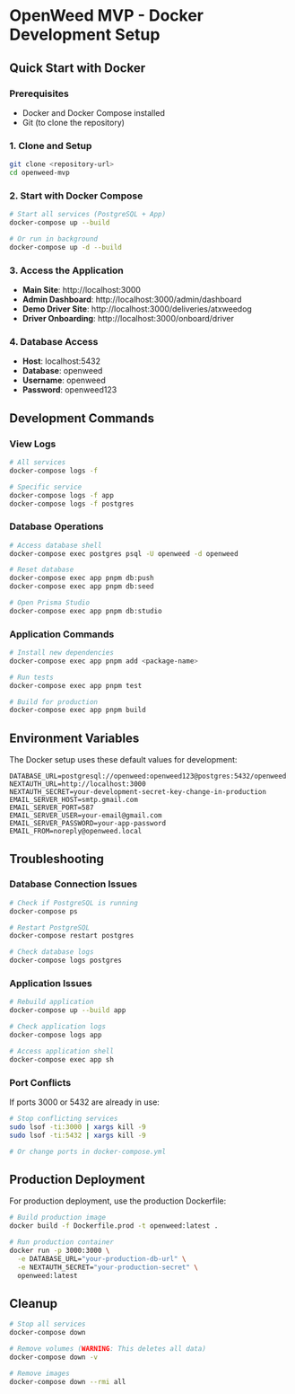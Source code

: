 # OpenWeed MVP - Docker Development Setup

## Quick Start with Docker

### Prerequisites
- Docker and Docker Compose installed
- Git (to clone the repository)

### 1. Clone and Setup
```bash
git clone <repository-url>
cd openweed-mvp
```

### 2. Start with Docker Compose
```bash
# Start all services (PostgreSQL + App)
docker-compose up --build

# Or run in background
docker-compose up -d --build
```

### 3. Access the Application
- **Main Site**: http://localhost:3000
- **Admin Dashboard**: http://localhost:3000/admin/dashboard
- **Demo Driver Site**: http://localhost:3000/deliveries/atxweedog
- **Driver Onboarding**: http://localhost:3000/onboard/driver

### 4. Database Access
- **Host**: localhost:5432
- **Database**: openweed
- **Username**: openweed
- **Password**: openweed123

## Development Commands

### View Logs
```bash
# All services
docker-compose logs -f

# Specific service
docker-compose logs -f app
docker-compose logs -f postgres
```

### Database Operations
```bash
# Access database shell
docker-compose exec postgres psql -U openweed -d openweed

# Reset database
docker-compose exec app pnpm db:push
docker-compose exec app pnpm db:seed

# Open Prisma Studio
docker-compose exec app pnpm db:studio
```

### Application Commands
```bash
# Install new dependencies
docker-compose exec app pnpm add <package-name>

# Run tests
docker-compose exec app pnpm test

# Build for production
docker-compose exec app pnpm build
```

## Environment Variables

The Docker setup uses these default values for development:

```env
DATABASE_URL=postgresql://openweed:openweed123@postgres:5432/openweed
NEXTAUTH_URL=http://localhost:3000
NEXTAUTH_SECRET=your-development-secret-key-change-in-production
EMAIL_SERVER_HOST=smtp.gmail.com
EMAIL_SERVER_PORT=587
EMAIL_SERVER_USER=your-email@gmail.com
EMAIL_SERVER_PASSWORD=your-app-password
EMAIL_FROM=noreply@openweed.local
```

## Troubleshooting

### Database Connection Issues
```bash
# Check if PostgreSQL is running
docker-compose ps

# Restart PostgreSQL
docker-compose restart postgres

# Check database logs
docker-compose logs postgres
```

### Application Issues
```bash
# Rebuild application
docker-compose up --build app

# Check application logs
docker-compose logs app

# Access application shell
docker-compose exec app sh
```

### Port Conflicts
If ports 3000 or 5432 are already in use:

```bash
# Stop conflicting services
sudo lsof -ti:3000 | xargs kill -9
sudo lsof -ti:5432 | xargs kill -9

# Or change ports in docker-compose.yml
```

## Production Deployment

For production deployment, use the production Dockerfile:

```bash
# Build production image
docker build -f Dockerfile.prod -t openweed:latest .

# Run production container
docker run -p 3000:3000 \
  -e DATABASE_URL="your-production-db-url" \
  -e NEXTAUTH_SECRET="your-production-secret" \
  openweed:latest
```

## Cleanup

```bash
# Stop all services
docker-compose down

# Remove volumes (WARNING: This deletes all data)
docker-compose down -v

# Remove images
docker-compose down --rmi all
```
